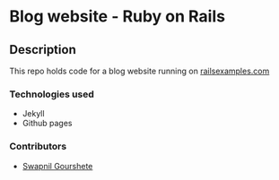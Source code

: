 # Blog website - Ruby on Rails

<h2>Description</h2>

This repo holds code for a blog website running on [railsexamples.com](railsexamples.com)

<h3>Technologies used</h3>

- Jekyll 
- Github pages

<h3>Contributors</h3>

- [Swapnil Gourshete](github.com/gourshete)
